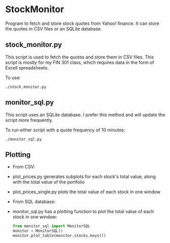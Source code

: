 # StockMonitor
Program to fetch and store stock quotes from Yahoo! finance. It can store the quotes in CSV files or an SQLite database.

## stock_monitor.py

This script is used to fetch the quotes and store them in CSV files. This script is mostly for my FIN 301 class, which requires data in the form of Excell spreadsheets.

To use:

    ./stock_monitor.py

## monitor_sql.py

This script uses an SQLite database. I prefer this method and will update the script more frequently.

To run either script with a quote frequency of 10 minutes:

    ./monitor_sql.py

## Plotting

- From CSV:
 - plot_prices.py generates subplots for each stock's total value, along with the total value of the portfolio
 - plot_prices_single.py plots the total value of each stock in one window

- From SQL database:
 - monitor_sql.py has a plotting function to plot the total value of each stock in one window:

   ```python
   from monitor_sql import MonitorSQL
   monitor = MonitorSQL()
   monitor.plot_table(monitor.stocks.keys())
   ```
